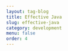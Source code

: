 ```yaml
---
layout: tag-blog
title: Effective Java
slug: effective-java
category: development
menu: false
order: 4
---
```

